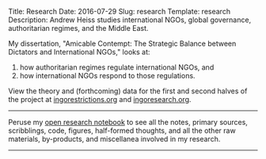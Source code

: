 Title: Research
Date: 2016-07-29
Slug: research
Template: research
Description: Andrew Heiss studies international NGOs, global governance, authoritarian regimes, and the Middle East.

My dissertation, "Amicable Contempt: The Strategic Balance between Dictators and International NGOs," looks at:

1. how authoritarian regimes regulate international NGOs, and
2. how international NGOs respond to those regulations.

View the theory and (forthcoming) data for the first and second halves of the project at [ingorestrictions.org](http://ingorestrictions.org/) and [ingoresearch.org](https://www.ingoresearch.org/).

---

Peruse my [open research notebook](https://notebook.andrewheiss.com/) to see all the notes, primary sources, scribblings, code, figures, half-formed thoughts, and all the other raw materials, by-products, and miscellanea involved in my research.

---
